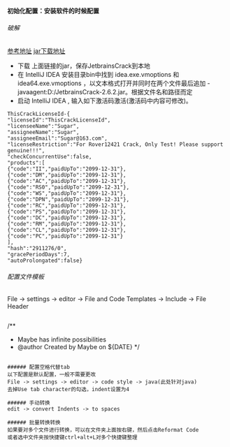 ####  初始化配置：安装软件的时候配置

###### 破解
[参考地址](http://idea.lanyus.com/)
[jar下载地址](http://idea.lanyus.com/jar/JetbrainsCrack-2.9-release-enc.jar)
- 下载 上面链接的jar，保存JetbrainsCrack到本地
- 在 IntelliJ IDEA 安装目录bin中找到 idea.exe.vmoptions 和 idea64.exe.vmoptions ，以文本格式打开并同时在两个文件最后追加 -javaagent:D:/JetbrainsCrack-2.6.2.jar。根据文件名和路径而定
- 启动 IntelliJ IDEA , 输入如下激活码激活(激活码中内容可修改)。
```
ThisCrackLicenseId-{
"licenseId":"ThisCrackLicenseId",
"licenseeName":"Sugar",
"assigneeName":"Sugar",
"assigneeEmail":"Sugar@163.com",
"licenseRestriction":"For Rover12421 Crack, Only Test! Please support genuine!!!",
"checkConcurrentUse":false,
"products":[
{"code":"II","paidUpTo":"2099-12-31"},
{"code":"DM","paidUpTo":"2099-12-31"},
{"code":"AC","paidUpTo":"2099-12-31"},
{"code":"RS0","paidUpTo":"2099-12-31"},
{"code":"WS","paidUpTo":"2099-12-31"},
{"code":"DPN","paidUpTo":"2099-12-31"},
{"code":"RC","paidUpTo":"2099-12-31"},
{"code":"PS","paidUpTo":"2099-12-31"},
{"code":"DC","paidUpTo":"2099-12-31"},
{"code":"RM","paidUpTo":"2099-12-31"},
{"code":"CL","paidUpTo":"2099-12-31"},
{"code":"PC","paidUpTo":"2099-12-31"}
],
"hash":"2911276/0",
"gracePeriodDays":7,
"autoProlongated":false}
```



###### 配置文件模板
File -> settings -> editor -> File and Code Templates -> Include -> File Header
>```
/**
 * Maybe has infinite possibilities  
 * @author    Created by Maybe on ${DATE}
 */
```

###### 配置空格代替tab
以下配置是默认配置，一般不需要更改
File -> settings -> editor -> code style -> java(此处针对java)
去掉Use tab character的勾选，indent设置为4

###### 手动转换
edit -> convert Indents -> to spaces

###### 批量转换转换
如果要对多个文件进行转换，可以在文件夹上面按右键，然后点击Reformat Code
或者选中文件夹按快捷键ctrl+alt+L对多个快捷键整理